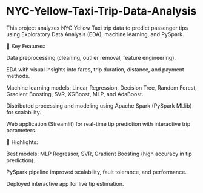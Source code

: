 # NYC-Yellow-Taxi-Trip-Data-Analysis
This project analyzes NYC Yellow Taxi trip data to predict passenger tips using Exploratory Data Analysis (EDA), machine learning, and PySpark.

🔹 Key Features:

Data preprocessing (cleaning, outlier removal, feature engineering).

EDA with visual insights into fares, trip duration, distance, and payment methods.

Machine learning models: Linear Regression, Decision Tree, Random Forest, Gradient Boosting, SVR, XGBoost, MLP, and AdaBoost.

Distributed processing and modeling using Apache Spark (PySpark MLlib) for scalability.

Web application (Streamlit) for real-time tip prediction with interactive trip parameters.

🔹 Highlights:

Best models: MLP Regressor, SVR, Gradient Boosting (high accuracy in tip prediction).

PySpark pipeline improved scalability, fault tolerance, and performance.

Deployed interactive app for live tip estimation.
